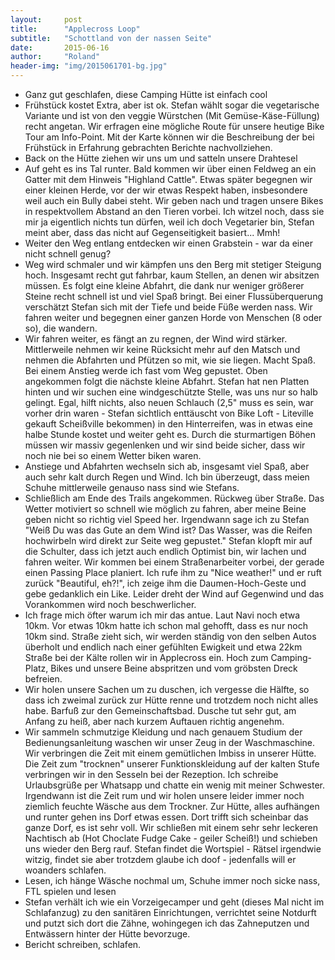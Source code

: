 ```yaml
---
layout:     post
title:      "Applecross Loop"
subtitle:   "Schottland von der nassen Seite"
date:       2015-06-16
author:     "Roland"
header-img: "img/2015061701-bg.jpg"
---
```

* Ganz gut geschlafen, diese Camping Hütte ist einfach cool
* Frühstück kostet Extra, aber ist ok. Stefan wählt sogar die vegetarische Variante und ist von den veggie Würstchen (Mit Gemüse-Käse-Füllung) recht angetan. Wir erfragen eine mögliche Route für unsere heutige Bike Tour am Info-Point. Mit der Karte können wir die Beschreibung der bei Frühstück in Erfahrung gebrachten Berichte nachvollziehen.
* Back on the Hütte ziehen wir uns um und satteln unsere Drahtesel
* Auf geht es ins Tal runter. Bald kommen wir über einen Feldweg an ein Gatter mit dem Hinweis "Highland Cattle". Etwas später begegnen wir einer kleinen Herde, vor der wir etwas Respekt haben, insbesondere weil auch ein Bully dabei steht. Wir geben nach und tragen unsere Bikes in respektvollem Abstand an den Tieren vorbei. Ich witzel noch, dass sie mir ja eigentlich nichts tun dürfen, weil ich doch Vegetarier bin, Stefan meint aber, dass das nicht auf Gegenseitigkeit basiert... Mmh!
* Weiter den Weg entlang entdecken wir einen Grabstein - war da einer nicht schnell genug?
* Weg wird schmaler und wir kämpfen uns den Berg mit stetiger Steigung hoch. Insgesamt recht gut fahrbar, kaum Stellen, an denen wir absitzen müssen. Es folgt eine kleine Abfahrt, die dank nur weniger größerer Steine recht schnell ist und viel Spaß bringt. Bei einer Flussüberquerung verschätzt Stefan sich mit der Tiefe und beide Füße werden nass. Wir fahren weiter und begegnen einer ganzen Horde von Menschen (8 oder so), die wandern.
* Wir fahren weiter, es fängt an zu regnen, der Wind wird stärker. Mittlerweile nehmen wir keine Rücksicht mehr auf den Matsch und nehmen die Abfahrten und Pfützen so mit, wie sie liegen. Macht Spaß. Bei einem Anstieg werde ich fast vom Weg gepustet. Oben angekommen folgt die nächste kleine Abfahrt. Stefan hat nen Platten hinten und wir suchen eine windgeschützte Stelle, was uns nur so halb gelingt. Egal, hilft nichts, also neuen Schlauch (2,5" muss es sein, war vorher drin waren - Stefan sichtlich enttäuscht von Bike Loft - Liteville gekauft Scheißville bekommen) in den Hinterreifen, was in etwas eine halbe Stunde kostet und weiter geht es. Durch die sturmartigen Böhen müssen wir massiv gegenlenken und wir sind beide sicher, dass wir noch nie bei so einem Wetter biken waren.
* Anstiege und Abfahrten wechseln sich ab, insgesamt viel Spaß, aber auch sehr kalt durch Regen und Wind. Ich bin überzeugt, dass meien Schuhe mittlerweile genauso nass sind wie Stefans.
* Schließlich am Ende des Trails angekommen. Rückweg über Straße. Das Wetter motiviert so schnell wie möglich zu fahren, aber meine Beine geben nicht so richtig viel Speed her. Irgendwann sage ich zu Stefan "Weiß Du was das Gute an dem Wind ist? Das Wasser, was die Reifen hochwirbeln wird direkt zur Seite weg gepustet." Stefan klopft mir auf die Schulter, dass ich jetzt auch endlich Optimist bin, wir lachen und fahren weiter. Wir kommen bei einem Straßenarbeiter vorbei, der gerade einen Passing Place planiert. Ich rufe ihm zu "Nice weather!" und er ruft zurück "Beautiful, eh?!", ich zeige ihm die Daumen-Hoch-Geste und gebe gedanklich ein Like. Leider dreht der Wind auf Gegenwind und das Vorankommen wird noch beschwerlicher.
* Ich frage mich öfter warum ich mir das antue. Laut Navi noch etwa 10km. Vor etwas 10km hatte ich schon mal gehofft, dass es nur noch 10km sind. Straße zieht sich, wir werden ständig von den selben Autos überholt und endlich nach einer gefühlten Ewigkeit und etwa 22km Straße bei der Kälte rollen wir in Applecross ein. Hoch zum Camping-Platz, Bikes und unsere Beine abspritzen und vom gröbsten Dreck befreien.
* Wir holen unsere Sachen um zu duschen, ich vergesse die Hälfte, so dass ich zweimal zurück zur Hütte renne und trotzdem noch nicht alles habe. Barfuß zur den Gemeinschaftsbad. Dusche tut sehr gut, am Anfang zu heiß, aber nach kurzem Auftauen richtig angenehm.
* Wir sammeln schmutzige Kleidung und nach genauem Studium der Bedienungsanleitung waschen wir unser Zeug in der Waschmaschine. Wir verbringen die Zeit mit einem gemütlichen Imbiss in unserer Hütte. Die Zeit zum "trocknen" unserer Funktionskleidung auf der kalten Stufe verbringen wir in den Sesseln bei der Rezeption. Ich schreibe Urlaubsgrüße per Whatsapp und chatte ein wenig mit meiner Schwester. Irgendwann ist die Zeit rum und wir holen unsere leider immer noch ziemlich feuchte Wäsche aus dem Trockner. Zur Hütte, alles aufhängen und runter gehen ins Dorf etwas essen. Dort trifft sich scheinbar das ganze Dorf, es ist sehr voll. Wir schließen mit einem sehr sehr leckeren Nachtisch ab (Hot Choclate Fudge Cake - geiler Scheiß!) und schieben uns wieder den Berg rauf. Stefan findet die Wortspiel - Rätsel irgendwie witzig, findet sie aber trotzdem glaube ich doof - jedenfalls will er woanders schlafen.
* Lesen, ich hänge Wäsche nochmal um, Schuhe immer noch sicke nass, FTL spielen und lesen
* Stefan verhält ich wie ein Vorzeigecamper und geht (dieses Mal nicht im Schlafanzug) zu den sanitären Einrichtungen, verrichtet seine Notdurft und putzt sich dort die Zähne, wohingegen ich das Zahneputzen und Entwässern hinter der Hütte bevorzuge.
* Bericht schreiben, schlafen.
